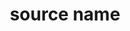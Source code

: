 ---
title: "source name"
seoTitle: "source name integration"
seoDescription: "Here’s how source name works with your applications to streamline your workflow."
summary: ""
lead: "Stock2Shop can integrate source name with many B2B and B2C ecommerce and logistic applications, here is how we can help you automate your business"
image: "/uploads/"
imageAlt: source name logo
type: "source"
source: "sap"
tags: ["erp"]
aliases:
    - /integrations/source-name/
---